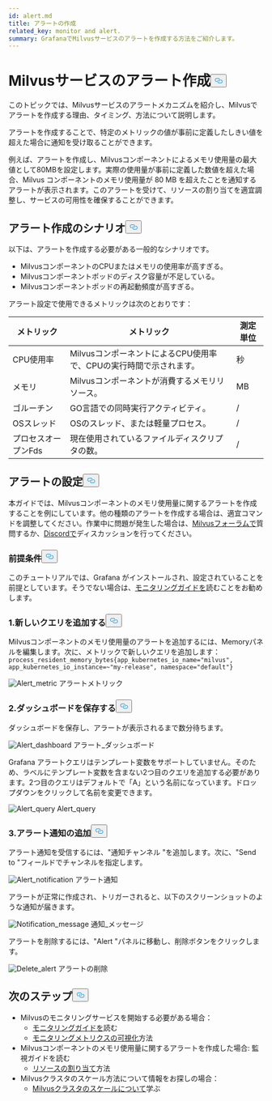 ```yaml
---
id: alert.md
title: アラートの作成
related_key: monitor and alert.
summary: GrafanaでMilvusサービスのアラートを作成する方法をご紹介します。
---
```

<h1 id="Create-an-Alert-for-Milvus-Services" class="common-anchor-header">Milvusサービスのアラート作成<button data-href="#Create-an-Alert-for-Milvus-Services" class="anchor-icon" translate="no">
      <svg translate="no"
        aria-hidden="true"
        focusable="false"
        height="20"
        version="1.1"
        viewBox="0 0 16 16"
        width="16"
      >
        <path
          fill="#0092E4"
          fill-rule="evenodd"
          d="M4 9h1v1H4c-1.5 0-3-1.69-3-3.5S2.55 3 4 3h4c1.45 0 3 1.69 3 3.5 0 1.41-.91 2.72-2 3.25V8.59c.58-.45 1-1.27 1-2.09C10 5.22 8.98 4 8 4H4c-.98 0-2 1.22-2 2.5S3 9 4 9zm9-3h-1v1h1c1 0 2 1.22 2 2.5S13.98 12 13 12H9c-.98 0-2-1.22-2-2.5 0-.83.42-1.64 1-2.09V6.25c-1.09.53-2 1.84-2 3.25C6 11.31 7.55 13 9 13h4c1.45 0 3-1.69 3-3.5S14.5 6 13 6z"
        ></path>
      </svg>
    </button></h1><p>このトピックでは、Milvusサービスのアラートメカニズムを紹介し、Milvusでアラートを作成する理由、タイミング、方法について説明します。</p>
<p>アラートを作成することで、特定のメトリックの値が事前に定義したしきい値を超えた場合に通知を受け取ることができます。</p>
<p>例えば、アラートを作成し、Milvusコンポーネントによるメモリ使用量の最大値として80MBを設定します。実際の使用量が事前に定義した数値を超えた場合、Milvus コンポーネントのメモリ使用量が 80 MB を超えたことを通知するアラートが表示されます。このアラートを受けて、リソースの割り当てを適宜調整し、サービスの可用性を確保することができます。</p>
<h2 id="Scenarios-for-creating-alerts" class="common-anchor-header">アラート作成のシナリオ<button data-href="#Scenarios-for-creating-alerts" class="anchor-icon" translate="no">
      <svg translate="no"
        aria-hidden="true"
        focusable="false"
        height="20"
        version="1.1"
        viewBox="0 0 16 16"
        width="16"
      >
        <path
          fill="#0092E4"
          fill-rule="evenodd"
          d="M4 9h1v1H4c-1.5 0-3-1.69-3-3.5S2.55 3 4 3h4c1.45 0 3 1.69 3 3.5 0 1.41-.91 2.72-2 3.25V8.59c.58-.45 1-1.27 1-2.09C10 5.22 8.98 4 8 4H4c-.98 0-2 1.22-2 2.5S3 9 4 9zm9-3h-1v1h1c1 0 2 1.22 2 2.5S13.98 12 13 12H9c-.98 0-2-1.22-2-2.5 0-.83.42-1.64 1-2.09V6.25c-1.09.53-2 1.84-2 3.25C6 11.31 7.55 13 9 13h4c1.45 0 3-1.69 3-3.5S14.5 6 13 6z"
        ></path>
      </svg>
    </button></h2><p>以下は、アラートを作成する必要がある一般的なシナリオです。</p>
<ul>
<li>MilvusコンポーネントのCPUまたはメモリの使用率が高すぎる。</li>
<li>Milvusコンポーネントポッドのディスク容量が不足している。</li>
<li>Milvusコンポーネントポッドの再起動頻度が高すぎる。</li>
</ul>
<p>アラート設定で使用できるメトリックは次のとおりです：</p>
<table>
<thead>
<tr><th>メトリック</th><th>メトリック</th><th>測定単位</th></tr>
</thead>
<tbody>
<tr><td>CPU使用率</td><td>MilvusコンポーネントによるCPU使用率で、CPUの実行時間で示されます。</td><td>秒</td></tr>
<tr><td>メモリ</td><td>Milvusコンポーネントが消費するメモリリソース。</td><td>MB</td></tr>
<tr><td>ゴルーチン</td><td>GO言語での同時実行アクティビティ。</td><td>/</td></tr>
<tr><td>OSスレッド</td><td>OSのスレッド、または軽量プロセス。</td><td>/</td></tr>
<tr><td>プロセスオープンFds</td><td>現在使用されているファイルディスクリプタの数。</td><td>/</td></tr>
</tbody>
</table>
<h2 id="Set-up-alerts" class="common-anchor-header">アラートの設定<button data-href="#Set-up-alerts" class="anchor-icon" translate="no">
      <svg translate="no"
        aria-hidden="true"
        focusable="false"
        height="20"
        version="1.1"
        viewBox="0 0 16 16"
        width="16"
      >
        <path
          fill="#0092E4"
          fill-rule="evenodd"
          d="M4 9h1v1H4c-1.5 0-3-1.69-3-3.5S2.55 3 4 3h4c1.45 0 3 1.69 3 3.5 0 1.41-.91 2.72-2 3.25V8.59c.58-.45 1-1.27 1-2.09C10 5.22 8.98 4 8 4H4c-.98 0-2 1.22-2 2.5S3 9 4 9zm9-3h-1v1h1c1 0 2 1.22 2 2.5S13.98 12 13 12H9c-.98 0-2-1.22-2-2.5 0-.83.42-1.64 1-2.09V6.25c-1.09.53-2 1.84-2 3.25C6 11.31 7.55 13 9 13h4c1.45 0 3-1.69 3-3.5S14.5 6 13 6z"
        ></path>
      </svg>
    </button></h2><p>本ガイドでは、Milvusコンポーネントのメモリ使用量に関するアラートを作成することを例にしています。他の種類のアラートを作成する場合は、適宜コマンドを調整してください。作業中に問題が発生した場合は、<a href="https://discuss.milvus.io/">Milvusフォーラムで</a>質問するか、<a href="https://discord.com/invite/8uyFbECzPX">Discordで</a>ディスカッションを行ってください。</p>
<h3 id="Prerequisites" class="common-anchor-header">前提条件<button data-href="#Prerequisites" class="anchor-icon" translate="no">
      <svg translate="no"
        aria-hidden="true"
        focusable="false"
        height="20"
        version="1.1"
        viewBox="0 0 16 16"
        width="16"
      >
        <path
          fill="#0092E4"
          fill-rule="evenodd"
          d="M4 9h1v1H4c-1.5 0-3-1.69-3-3.5S2.55 3 4 3h4c1.45 0 3 1.69 3 3.5 0 1.41-.91 2.72-2 3.25V8.59c.58-.45 1-1.27 1-2.09C10 5.22 8.98 4 8 4H4c-.98 0-2 1.22-2 2.5S3 9 4 9zm9-3h-1v1h1c1 0 2 1.22 2 2.5S13.98 12 13 12H9c-.98 0-2-1.22-2-2.5 0-.83.42-1.64 1-2.09V6.25c-1.09.53-2 1.84-2 3.25C6 11.31 7.55 13 9 13h4c1.45 0 3-1.69 3-3.5S14.5 6 13 6z"
        ></path>
      </svg>
    </button></h3><p>このチュートリアルでは、Grafana がインストールされ、設定されていることを前提としています。そうでない場合は、<a href="/docs/ja/monitor.md">モニタリングガイドを</a>読むことをお勧めします。</p>
<h3 id="1-Add-a-new-query" class="common-anchor-header">1.新しいクエリを追加する<button data-href="#1-Add-a-new-query" class="anchor-icon" translate="no">
      <svg translate="no"
        aria-hidden="true"
        focusable="false"
        height="20"
        version="1.1"
        viewBox="0 0 16 16"
        width="16"
      >
        <path
          fill="#0092E4"
          fill-rule="evenodd"
          d="M4 9h1v1H4c-1.5 0-3-1.69-3-3.5S2.55 3 4 3h4c1.45 0 3 1.69 3 3.5 0 1.41-.91 2.72-2 3.25V8.59c.58-.45 1-1.27 1-2.09C10 5.22 8.98 4 8 4H4c-.98 0-2 1.22-2 2.5S3 9 4 9zm9-3h-1v1h1c1 0 2 1.22 2 2.5S13.98 12 13 12H9c-.98 0-2-1.22-2-2.5 0-.83.42-1.64 1-2.09V6.25c-1.09.53-2 1.84-2 3.25C6 11.31 7.55 13 9 13h4c1.45 0 3-1.69 3-3.5S14.5 6 13 6z"
        ></path>
      </svg>
    </button></h3><p>Milvusコンポーネントのメモリ使用量のアラートを追加するには、Memoryパネルを編集します。次に、メトリックで新しいクエリを追加します：<code translate="no">process_resident_memory_bytes{app_kubernetes_io_name=&quot;milvus&quot;, app_kubernetes_io_instance=~&quot;my-release&quot;, namespace=&quot;default&quot;}</code></p>
<p>
  
   <span class="img-wrapper"> <img translate="no" src="/docs/v2.6.x/assets/alert_metric.png" alt="Alert_metric" class="doc-image" id="alert_metric" />
   </span> <span class="img-wrapper"> <span>アラートメトリック</span> </span></p>
<h3 id="2-Save-the-dashboard" class="common-anchor-header">2.ダッシュボードを保存する<button data-href="#2-Save-the-dashboard" class="anchor-icon" translate="no">
      <svg translate="no"
        aria-hidden="true"
        focusable="false"
        height="20"
        version="1.1"
        viewBox="0 0 16 16"
        width="16"
      >
        <path
          fill="#0092E4"
          fill-rule="evenodd"
          d="M4 9h1v1H4c-1.5 0-3-1.69-3-3.5S2.55 3 4 3h4c1.45 0 3 1.69 3 3.5 0 1.41-.91 2.72-2 3.25V8.59c.58-.45 1-1.27 1-2.09C10 5.22 8.98 4 8 4H4c-.98 0-2 1.22-2 2.5S3 9 4 9zm9-3h-1v1h1c1 0 2 1.22 2 2.5S13.98 12 13 12H9c-.98 0-2-1.22-2-2.5 0-.83.42-1.64 1-2.09V6.25c-1.09.53-2 1.84-2 3.25C6 11.31 7.55 13 9 13h4c1.45 0 3-1.69 3-3.5S14.5 6 13 6z"
        ></path>
      </svg>
    </button></h3><p>ダッシュボードを保存し、アラートが表示されるまで数分待ちます。</p>
<p>
  
   <span class="img-wrapper"> <img translate="no" src="/docs/v2.6.x/assets/alert_dashboard.png" alt="Alert_dashboard" class="doc-image" id="alert_dashboard" />
   </span> <span class="img-wrapper"> <span>アラート_ダッシュボード</span> </span></p>
<p>Grafana アラートクエリはテンプレート変数をサポートしていません。そのため、ラベルにテンプレート変数を含まない2つ目のクエリを追加する必要があります。2つ目のクエリはデフォルトで「A」という名前になっています。ドロップダウンをクリックして名前を変更できます。</p>
<p>
  
   <span class="img-wrapper"> <img translate="no" src="/docs/v2.6.x/assets/alert_query.png" alt="Alert_query" class="doc-image" id="alert_query" />
   </span> <span class="img-wrapper"> <span>Alert_query</span> </span></p>
<h3 id="3-Add-alert-notifications" class="common-anchor-header">3.アラート通知の追加<button data-href="#3-Add-alert-notifications" class="anchor-icon" translate="no">
      <svg translate="no"
        aria-hidden="true"
        focusable="false"
        height="20"
        version="1.1"
        viewBox="0 0 16 16"
        width="16"
      >
        <path
          fill="#0092E4"
          fill-rule="evenodd"
          d="M4 9h1v1H4c-1.5 0-3-1.69-3-3.5S2.55 3 4 3h4c1.45 0 3 1.69 3 3.5 0 1.41-.91 2.72-2 3.25V8.59c.58-.45 1-1.27 1-2.09C10 5.22 8.98 4 8 4H4c-.98 0-2 1.22-2 2.5S3 9 4 9zm9-3h-1v1h1c1 0 2 1.22 2 2.5S13.98 12 13 12H9c-.98 0-2-1.22-2-2.5 0-.83.42-1.64 1-2.09V6.25c-1.09.53-2 1.84-2 3.25C6 11.31 7.55 13 9 13h4c1.45 0 3-1.69 3-3.5S14.5 6 13 6z"
        ></path>
      </svg>
    </button></h3><p>アラート通知を受信するには、"通知チャンネル "を追加します。次に、"Send to "フィールドでチャンネルを指定します。</p>
<p>
  
   <span class="img-wrapper"> <img translate="no" src="/docs/v2.6.x/assets/alert_notification.png" alt="Alert_notification" class="doc-image" id="alert_notification" />
   </span> <span class="img-wrapper"> <span>アラート通知</span> </span></p>
<p>アラートが正常に作成され、トリガーされると、以下のスクリーンショットのような通知が届きます。</p>
<p>
  
   <span class="img-wrapper"> <img translate="no" src="/docs/v2.6.x/assets/notification_message.png" alt="Notification_message" class="doc-image" id="notification_message" />
   </span> <span class="img-wrapper"> <span>通知_メッセージ</span> </span></p>
<p>アラートを削除するには、"Alert "パネルに移動し、削除ボタンをクリックします。</p>
<p>
  
   <span class="img-wrapper"> <img translate="no" src="/docs/v2.6.x/assets/delete_alert.png" alt="Delete_alert" class="doc-image" id="delete_alert" />
   </span> <span class="img-wrapper"> <span>アラートの削除</span> </span></p>
<h2 id="Whats-next" class="common-anchor-header">次のステップ<button data-href="#Whats-next" class="anchor-icon" translate="no">
      <svg translate="no"
        aria-hidden="true"
        focusable="false"
        height="20"
        version="1.1"
        viewBox="0 0 16 16"
        width="16"
      >
        <path
          fill="#0092E4"
          fill-rule="evenodd"
          d="M4 9h1v1H4c-1.5 0-3-1.69-3-3.5S2.55 3 4 3h4c1.45 0 3 1.69 3 3.5 0 1.41-.91 2.72-2 3.25V8.59c.58-.45 1-1.27 1-2.09C10 5.22 8.98 4 8 4H4c-.98 0-2 1.22-2 2.5S3 9 4 9zm9-3h-1v1h1c1 0 2 1.22 2 2.5S13.98 12 13 12H9c-.98 0-2-1.22-2-2.5 0-.83.42-1.64 1-2.09V6.25c-1.09.53-2 1.84-2 3.25C6 11.31 7.55 13 9 13h4c1.45 0 3-1.69 3-3.5S14.5 6 13 6z"
        ></path>
      </svg>
    </button></h2><ul>
<li>Milvusのモニタリングサービスを開始する必要がある場合：<ul>
<li><a href="/docs/ja/monitor.md">モニタリングガイドを</a>読む</li>
<li><a href="/docs/ja/visualize.md">モニタリングメトリクスの可視化</a>方法</li>
</ul></li>
<li>Milvusコンポーネントのメモリ使用量に関するアラートを作成した場合: 監視ガイドを読む<ul>
<li><a href="/docs/ja/allocate.md#standalone">リソースの割り当て</a>方法</li>
</ul></li>
<li>Milvusクラスタのスケール方法について情報をお探しの場合：<ul>
<li><a href="/docs/ja/scaleout.md">Milvusクラスタのスケールについて</a>学ぶ</li>
</ul></li>
</ul>
